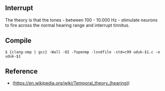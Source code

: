 ## Interrupt

The theory is that the tones - between 100 - 10.000 Hz - stimulate neurons to fire across the normal hearing range and interrupt tinnitus.

## Compile
```
$ {clang-omp | gcc} -Wall -O2 -fopenmp -lsndfile -std=c99 uduk-$1.c -o uduk-$1
```

## Reference
- (https://en.wikipedia.org/wiki/Temporal_theory_(hearing))
